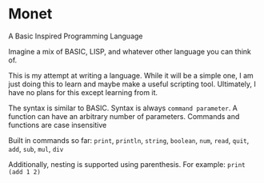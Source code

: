 # Monet
A Basic Inspired Programming Language

Imagine a mix of BASIC, LISP, and whatever other language you can think of.

This is my attempt at writing a language. While it will be a simple one, I am just doing this to learn and maybe make a useful scripting tool. Ultimately, I have no plans for this except learning from it.

The syntax is similar to BASIC. Syntax is always 
`command parameter`. A function can have an arbitrary number of parameters. Commands and functions are case insensitive

Built in commands so far:
`print`, `println`, `string`, `boolean`, `num`, `read`, `quit`, `add`, `sub`, `mul`, `div`

Additionally, nesting is supported using parenthesis. For example:
`print (add 1 2)`

